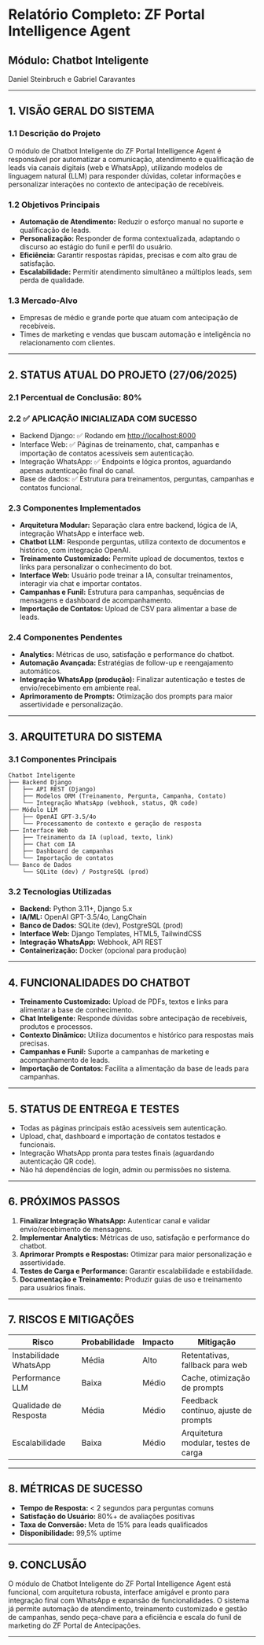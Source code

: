 # Relatório Completo: ZF Portal Intelligence Agent  
## Módulo: Chatbot Inteligente
Daniel Steinbruch e Gabriel Caravantes

---

## 1. VISÃO GERAL DO SISTEMA

### 1.1 Descrição do Projeto

O módulo de Chatbot Inteligente do ZF Portal Intelligence Agent é responsável por automatizar a comunicação, atendimento e qualificação de leads via canais digitais (web e WhatsApp), utilizando modelos de linguagem natural (LLM) para responder dúvidas, coletar informações e personalizar interações no contexto de antecipação de recebíveis.

### 1.2 Objetivos Principais

- **Automação de Atendimento:** Reduzir o esforço manual no suporte e qualificação de leads.
- **Personalização:** Responder de forma contextualizada, adaptando o discurso ao estágio do funil e perfil do usuário.
- **Eficiência:** Garantir respostas rápidas, precisas e com alto grau de satisfação.
- **Escalabilidade:** Permitir atendimento simultâneo a múltiplos leads, sem perda de qualidade.

### 1.3 Mercado-Alvo

- Empresas de médio e grande porte que atuam com antecipação de recebíveis.
- Times de marketing e vendas que buscam automação e inteligência no relacionamento com clientes.

---

## 2. STATUS ATUAL DO PROJETO (27/06/2025)

### 2.1 Percentual de Conclusão: 80%

### 2.2 ✅ APLICAÇÃO INICIALIZADA COM SUCESSO

- Backend Django: ✅ Rodando em [http://localhost:8000](http://localhost:8000/)
- Interface Web: ✅ Páginas de treinamento, chat, campanhas e importação de contatos acessíveis sem autenticação.
- Integração WhatsApp: ✅ Endpoints e lógica prontos, aguardando apenas autenticação final do canal.
- Base de dados: ✅ Estrutura para treinamentos, perguntas, campanhas e contatos funcional.

### 2.3 Componentes Implementados

- **Arquitetura Modular:** Separação clara entre backend, lógica de IA, integração WhatsApp e interface web.
- **Chatbot LLM:** Responde perguntas, utiliza contexto de documentos e histórico, com integração OpenAI.
- **Treinamento Customizado:** Permite upload de documentos, textos e links para personalizar o conhecimento do bot.
- **Interface Web:** Usuário pode treinar a IA, consultar treinamentos, interagir via chat e importar contatos.
- **Campanhas e Funil:** Estrutura para campanhas, sequências de mensagens e dashboard de acompanhamento.
- **Importação de Contatos:** Upload de CSV para alimentar a base de leads.

### 2.4 Componentes Pendentes

- **Analytics:** Métricas de uso, satisfação e performance do chatbot.
- **Automação Avançada:** Estratégias de follow-up e reengajamento automáticos.
- **Integração WhatsApp (produção):** Finalizar autenticação e testes de envio/recebimento em ambiente real.
- **Aprimoramento de Prompts:** Otimização dos prompts para maior assertividade e personalização.

---

## 3. ARQUITETURA DO SISTEMA

### 3.1 Componentes Principais

```
Chatbot Inteligente
├── Backend Django
│   ├── API REST (Django)
│   ├── Modelos ORM (Treinamento, Pergunta, Campanha, Contato)
│   └── Integração WhatsApp (webhook, status, QR code)
├── Módulo LLM
│   ├── OpenAI GPT-3.5/4o
│   └── Processamento de contexto e geração de resposta
├── Interface Web
│   ├── Treinamento da IA (upload, texto, link)
│   ├── Chat com IA
│   ├── Dashboard de campanhas
│   └── Importação de contatos
└── Banco de Dados
    └── SQLite (dev) / PostgreSQL (prod)
```

### 3.2 Tecnologias Utilizadas

- **Backend:** Python 3.11+, Django 5.x
- **IA/ML:** OpenAI GPT-3.5/4o, LangChain
- **Banco de Dados:** SQLite (dev), PostgreSQL (prod)
- **Interface Web:** Django Templates, HTML5, TailwindCSS
- **Integração WhatsApp:** Webhook, API REST
- **Containerização:** Docker (opcional para produção)

---

## 4. FUNCIONALIDADES DO CHATBOT

- **Treinamento Customizado:** Upload de PDFs, textos e links para alimentar a base de conhecimento.
- **Chat Inteligente:** Responde dúvidas sobre antecipação de recebíveis, produtos e processos.
- **Contexto Dinâmico:** Utiliza documentos e histórico para respostas mais precisas.
- **Campanhas e Funil:** Suporte a campanhas de marketing e acompanhamento de leads.
- **Importação de Contatos:** Facilita a alimentação da base de leads para campanhas.

---

## 5. STATUS DE ENTREGA E TESTES

- Todas as páginas principais estão acessíveis sem autenticação.
- Upload, chat, dashboard e importação de contatos testados e funcionais.
- Integração WhatsApp pronta para testes finais (aguardando autenticação QR code).
- Não há dependências de login, admin ou permissões no sistema.

---

## 6. PRÓXIMOS PASSOS

1. **Finalizar Integração WhatsApp:** Autenticar canal e validar envio/recebimento de mensagens.
2. **Implementar Analytics:** Métricas de uso, satisfação e performance do chatbot.
3. **Aprimorar Prompts e Respostas:** Otimizar para maior personalização e assertividade.
4. **Testes de Carga e Performance:** Garantir escalabilidade e estabilidade.
5. **Documentação e Treinamento:** Produzir guias de uso e treinamento para usuários finais.

---

## 7. RISCOS E MITIGAÇÕES

| Risco                        | Probabilidade | Impacto | Mitigação                                 |
|------------------------------|--------------|---------|-------------------------------------------|
| Instabilidade WhatsApp       | Média        | Alto    | Retentativas, fallback para web           |
| Performance LLM              | Baixa        | Médio   | Cache, otimização de prompts              |
| Qualidade de Resposta        | Média        | Médio   | Feedback contínuo, ajuste de prompts      |
| Escalabilidade               | Baixa        | Médio   | Arquitetura modular, testes de carga      |

---

## 8. MÉTRICAS DE SUCESSO

- **Tempo de Resposta:** < 2 segundos para perguntas comuns
- **Satisfação do Usuário:** 80%+ de avaliações positivas
- **Taxa de Conversão:** Meta de 15% para leads qualificados
- **Disponibilidade:** 99,5% uptime

---

## 9. CONCLUSÃO

O módulo de Chatbot Inteligente do ZF Portal Intelligence Agent está funcional, com arquitetura robusta, interface amigável e pronto para integração final com WhatsApp e expansão de funcionalidades. O sistema já permite automação de atendimento, treinamento customizado e gestão de campanhas, sendo peça-chave para a eficiência e escala do funil de marketing do ZF Portal de Antecipações.

---
